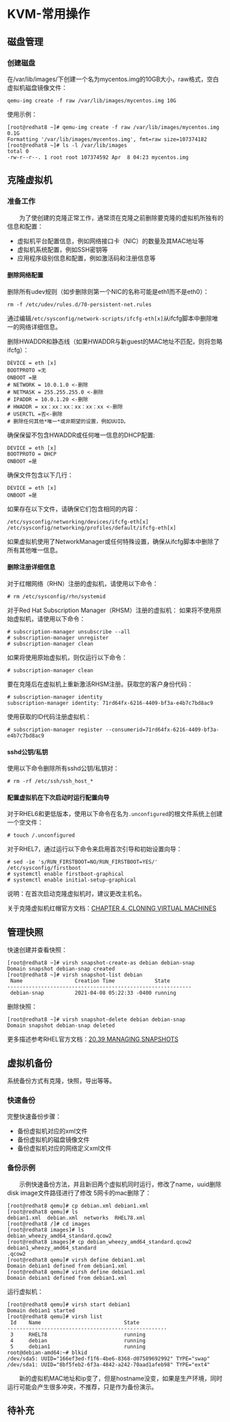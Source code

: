# KVM-常用操作
## 磁盘管理
### 创建磁盘
在/var/lib/images/下创建一个名为mycentos.img的10GB大小，raw格式，空白虚拟机磁盘镜像文件：
```
qemu-img create -f raw /var/lib/images/mycentos.img 10G
```
使用示例：
```
[root@redhat8 ~]# qemu-img create -f raw /var/lib/images/mycentos.img 0.1G
Formatting '/var/lib/images/mycentos.img', fmt=raw size=107374182
[root@redhat8 ~]# ls -l /var/lib/images
total 0
-rw-r--r--. 1 root root 107374592 Apr  8 04:23 mycentos.img
```
## 克隆虚拟机
### 准备工作
&#8195;&#8195;为了使创建的克隆正常工作，通常须在克隆之前删除要克隆的虚拟机所独有的信息和配置：
- 虚拟机平台配置信息，例如网络接口卡（NIC）的数量及其MAC地址等
- 虚拟机系统配置，例如SSH密钥等
- 应用程序级别信息和配置，例如激活码和注册信息等

#### 删除网络配置
删除所有udev规则（如步删除则第一个NIC的名称可能是eth1而不是eth0）：
```
rm -f /etc/udev/rules.d/70-persistent-net.rules
```
通过编辑`/etc/sysconfig/network-scripts/ifcfg-eth[x]`从ifcfg脚本中删除唯一的网络详细信息。

删除HWADDR和静态线（如果HWADDR与新guest的MAC地址不匹配，则将忽略ifcfg）：
```
DEVICE = eth [x]
BOOTPROTO =无
ONBOOT =是
# NETWORK = 10.0.1.0 <-删除
# NETMASK = 255.255.255.0 <-删除
# IPADDR = 10.0.1.20 <-删除
# HWADDR = xx：xx：xx：xx：xx：xx <-删除
# USERCTL =否<-删除
# 删除任何其他*唯一*或非期望的设置，例如UUID。
```
确保保留不包含HWADDR或任何唯一信息的DHCP配置:
```
DEVICE = eth [x]
BOOTPROTO = DHCP
ONBOOT =是
```
确保文件包含以下几行：
```
DEVICE = eth [x]
ONBOOT =是
```
如果存在以下文件，请确保它们包含相同的内容：
```
/etc/sysconfig/networking/devices/ifcfg-eth[x]
/etc/sysconfig/networking/profiles/default/ifcfg-eth[x]
```
如果虚拟机使用了NetworkManager或任何特殊设置，确保从ifcfg脚本中删除了所有其他唯一信息。

#### 删除注册详细信息
对于红帽网络（RHN）注册的虚拟机，请使用以下命令：
```
# rm /etc/sysconfig/rhn/systemid
```
对于Red Hat Subscription Manager（RHSM）注册的虚拟机：
如果将不使用原始虚拟机，请使用以下命令：
```
# subscription-manager unsubscribe --all
# subscription-manager unregister
# subscription-manager clean
```
如果将使用原始虚拟机，则仅运行以下命令：
```
# subscription-manager clean
```
要在克隆后在虚拟机上重新激活RHSM注册。获取您的客户身份代码：
```
# subscription-manager identity
subscription-manager identity: 71rd64fx-6216-4409-bf3a-e4b7c7bd8ac9
```
使用获取的ID代码注册虚拟机：
```
# subscription-manager register --consumerid=71rd64fx-6216-4409-bf3a-e4b7c7bd8ac9
```
#### sshd公钥/私钥
使用以下命令删除所有sshd公钥/私钥对：
```
# rm -rf /etc/ssh/ssh_host_*
```
#### 配置虚拟机在下次启动时运行配置向导
对于RHEL6和更低版本，使用以下命令在名为`.unconfigured`的根文件系统上创建一个空文件：
```
# touch /.unconfigured
```
对于RHEL7，通过运行以下命令来启用首次引导和初始设置向导：
```
# sed -ie 's/RUN_FIRSTBOOT=NO/RUN_FIRSTBOOT=YES/' /etc/sysconfig/firstboot
# systemctl enable firstboot-graphical
# systemctl enable initial-setup-graphical
```
说明：在首次启动克隆虚拟机时，建议更改主机名。

关于克隆虚拟机红帽官方文档：[CHAPTER 4. CLONING VIRTUAL MACHINES](https://access.redhat.com/documentation/en-us/red_hat_enterprise_linux/7/html/virtualization_deployment_and_administration_guide/cloning_virtual_machines#Preparing_a_VM_for_cloning)

## 管理快照
快速创建并查看快照：
```
[root@redhat8 ~]# virsh snapshot-create-as debian debian-snap
Domain snapshot debian-snap created
[root@redhat8 ~]# virsh snapshot-list debian
 Name                 Creation Time             State
------------------------------------------------------------
 debian-snap          2021-04-08 05:22:33 -0400 running
```
删除快照：
```
[root@redhat8 ~]# virsh snapshot-delete debian debian-snap
Domain snapshot debian-snap deleted
```
更多描述参考RHEL官方文档：[20.39 MANAGING SNAPSHOTS](https://access.redhat.com/documentation/en-us/red_hat_enterprise_linux/7/html/virtualization_deployment_and_administration_guide/sect-managing_guest_virtual_machines_with_virsh-managing_snapshots#sect-Managing_snapshots-Creating_Snapshots)

## 虚拟机备份
系统备份方式有克隆，快照，导出等等。
### 快速备份
完整快速备份步骤：
- 备份虚拟机对应的xml文件
- 备份虚拟机的磁盘镜像文件
- 备份虚拟机对应的网络定义xml文件

### 备份示例
&#8195;&#8195;示例快速备份方法，并且新旧两个虚拟机同时运行，修改了name，uuid删除 disk image文件路径进行了修改 5网卡的mac删除了：
```
[root@redhat8 qemu]# cp debian.xml debian1.xml
[root@redhat8 qemu]# ls
debian1.xml  debian.xml  networks  RHEL78.xml
[root@redhat8 /]# cd images
[root@redhat8 images]# ls
debian_wheezy_amd64_standard.qcow2
[root@redhat8 images]# cp debian_wheezy_amd64_standard.qcow2 debian1_wheezy_amd64_standard
.qcow2
[root@redhat8 qemu]# virsh define debian1.xml
Domain debian1 defined from debian1.xml
[root@redhat8 qemu]# virsh define debian1.xml
Domain debian1 defined from debian1.xml
```
运行虚拟机：
```
[root@redhat8 qemu]# virsh start debian1
Domain debian1 started
[root@redhat8 qemu]# virsh list
 Id    Name                           State
----------------------------------------------------
 3     RHEL78                         running
 4     debian                         running
 5     debian1                        running
root@debian-amd64:~# blkid
/dev/sda5: UUID="166ef3ed-f1f6-4be6-8368-d07589692992" TYPE="swap" 
/dev/sda1: UUID="8bf5feb2-6f3a-4842-a242-70aad1afeb98" TYPE="ext4" 
```
&#8195;&#8195;新的虚拟机MAC地址和ip变了，但是hostname没变，如果是生产环境，同时运行可能会产生很多冲突，不推荐，只是作为备份演示。

## 待补充
